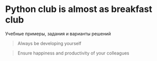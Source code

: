# Python club is almost as breakfast club

Учебные примеры, задания и варианты решений

> Always be developing yourself

> Ensure happiness and productivity of your colleagues
